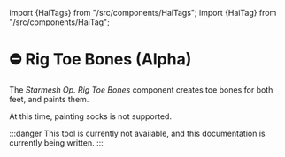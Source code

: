 ﻿---
unlisted: true
---
import {HaiTags} from "/src/components/HaiTags";
import {HaiTag} from "/src/components/HaiTag";

# ⛔ Rig Toe Bones (Alpha)

The *Starmesh Op. Rig Toe Bones* component creates toe bones for both feet, and paints them.

At this time, painting socks is not supported.

:::danger
This tool is currently not available, and this documentation is currently being written.
:::

